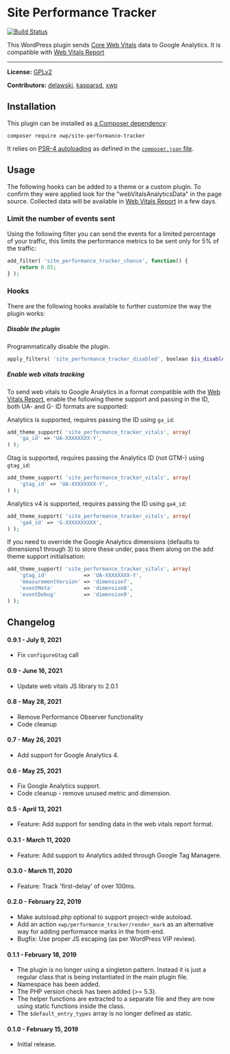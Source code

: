 # Site Performance Tracker

[![Build Status](https://travis-ci.com/xwp/site-performance-tracker.svg?branch=master)](https://travis-ci.com/xwp/site-performance-tracker)

This WordPress plugin sends [Core Web Vitals](https://web.dev/vitals/) data to Google Analytics. It is compatible with [Web Vitals Report](https://github.com/GoogleChromeLabs/web-vitals-report)

---

**License:** [GPLv2](LICENSE)

**Contributors:** [delawski](https://github.com/delawski), [kasparsd](https://github.com/kasparsd), [xwp](https://github.com/xwp)



## Installation

This plugin can be installed as [a Composer dependency](https://packagist.org/packages/xwp/site-performance-tracker):

```
composer require xwp/site-performance-tracker
```

It relies on [PSR-4 autoloading](https://getcomposer.org/doc/04-schema.md#psr-4) as defined in the [`composer.json` file](composer.json).


## Usage

The following hooks can be added to a theme or a custom plugin. To confirm they were applied look for the "webVitalsAnalyticsData" in the page source. Collected data will be available in [Web Vitals Report](https://web-vitals-report.web.app/) in a few days.

### Limit the number of events sent

Using the following filter you can send the events for a limited percentage of your traffic, this limits the performance metrics to be sent only for 5% of the traffic:

```php
add_filter( 'site_performance_tracker_chance', function() {
	return 0.05;
} );
```

### Hooks

There are the following hooks available to further customize the way the plugin works:

##### Disable the plugin

Programmatically disable the plugin.

```php
apply_filters( 'site_performance_tracker_disabled', boolean $is_disabled = false );
```

##### Enable web vitals tracking

To send web vitals to Google Analytics in a format compatible with the [Web Vitals Report](https://web-vitals-report.web.app/), enable the following theme support and passing in the ID, both UA- and G- ID formats are supported:

Analytics is supported, requires passing the ID using `ga_id`:
```php
add_theme_support( 'site_performance_tracker_vitals', array(
	'ga_id' => 'UA-XXXXXXXX-Y',
) );
```
Gtag is supported, requires passing the Analytics ID (not GTM-) using `gtag_id`:
```php
add_theme_support( 'site_performance_tracker_vitals', array(
	'gtag_id' => 'UA-XXXXXXXX-Y',
) );
```

Analytics v4 is supported, requires passing the ID using `ga4_id`:
```php
add_theme_support( 'site_performance_tracker_vitals', array(
	'ga4_id' => 'G-XXXXXXXXXX',
) );
```

If you need to override the Google Analytics dimensions (defaults to dimensions1 through 3) to store these under, pass them along on the add theme support initialisation:
```php
add_theme_support( 'site_performance_tracker_vitals', array(
	'gtag_id'            => 'UA-XXXXXXXX-Y',
	'measurementVersion' => 'dimension7',
	'eventMeta'          => 'dimension8',
	'eventDebug'         => 'dimension9',
) );
```

## Changelog

#### 0.9.1 - July 9, 2021

* Fix `configureGtag` call

#### 0.9 - June 16, 2021

* Update web vitals JS library to 2.0.1

#### 0.8 - May 28, 2021

* Remove Performance Observer functionality
* Code cleanup

#### 0.7 - May 26, 2021

* Add support for Google Analytics 4.

#### 0.6 - May 25, 2021

* Fix Google Analytics support.
* Code cleanup - remove unused metric and dimension.

#### 0.5 - April 13, 2021

* Feature: Add support for sending data in the web vitals report format.

#### 0.3.1 - March 11, 2020

* Feature: Add support to Analytics added through Google Tag Managere.

#### 0.3.0 - March 11, 2020

* Feature: Track 'first-delay' of over 100ms.

#### 0.2.0 - February 22, 2019

* Make autoload.php optional to support project-wide autoload.
* Add an action `xwp/performance_tracker/render_mark` as an alternative way for adding
performance marks in the front-end.
* Bugfix: Use proper JS escaping (as per WordPress VIP review).

#### 0.1.1 - February 18, 2019

* The plugin is no longer using a singleton pattern. Instead it is just
a regular class that is being instantiated in the main plugin file.
* Namespace has been added.
* The PHP version check has been added (>= 5.3).
* The helper functions are extracted to a separate file and they are now
using static functions inside the class.
* The `$default_entry_types` array is no longer defined as static.

#### 0.1.0 - February 15, 2019

* Initial release.
